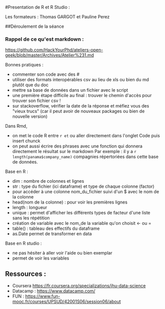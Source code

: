 #Presentation de R et R Studio : 

Les formateurs : Thomas GARGOT et Pauline Perez

##Déroulement de la séance 

### Rappel de ce qu'est markdown : 

https://github.com/HackYourPhd/ateliers-open-geek/blob/master/Archives/Atelier%231.md

Bonnes pratiques : 

- commenter son code avec des # 
- utiliser des formats interopérables csv au lieu de xls ou bien du md plutôt que du doc 
- mettre sa base de données dans un fichier avec le script 
- une première étape difficile au final : trouver le chemin d'accès pour trouver son fichier csv ! 
- sur stackoverflow, vérifier la date de la réponse et méfiez vous des "vieux trucs" (car il peut avoir de nouveaux packages ou bien de nouvelle version) 

Dans Rmd, 

- on met le code R entre ``` r et ``` ou aller directement dans l'onglet Code puis insert chunck
- on peut aussi écrire des phrases avec une fonction qui donnera directement le résultat sur le markdown 
Par exemple : il y a `r length(panama$company_name)` compagnies répertoriées dans cette base de données.


Base en R : 

- dim : nombre de colonnes et lignes
- str : type du fichier (ici dataframe) et type de chaque colonne (factor) 
- pour accéder à une colonne nom_du_fichier suivi d'un $ avec le nom de la colonne 
- head(nom de la colonne) : pour voir les premières lignes 
- length : longueur 
- unique : permet d'afficher les différents types de facteur d'une liste sans les répétition
- création de variable avec le nom_de la variable qu'on choisit <- ou =
- table() : tableau des effectifs du dataframe
- as.Date permet de transformer en data 

Base en R studio : 
- ne pas hésiter à aller voir l'aide ou bien exemplar 
- permet de voir les variables 

## Ressources : 

- Coursera https://fr.coursera.org/specializations/jhu-data-science
- Datacamp : https://www.datacamp.com/
- FUN : https://www.fun-mooc.fr/courses/UPSUD/42001S06/session06/about




